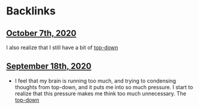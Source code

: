 
# Backlinks
## [October 7th, 2020](<October 7th, 2020.md>)
I also realize that I still have a bit of [top-down](<top-down.md>)

## [September 18th, 2020](<September 18th, 2020.md>)
- I feel that my brain is running too much, and trying to condensing thoughts from top-down, and it puts me into so much pressure. I start to realize that this pressure makes me think too much unnecessary. The [top-down](<top-down.md>)

